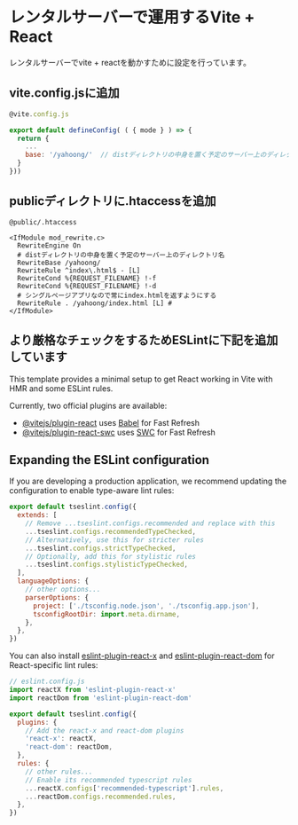 # レンタルサーバーで運用するVite + React

レンタルサーバーでvite + reactを動かすために設定を行っています。

## vite.config.jsに追加

```javascript
@vite.config.js

export default defineConfig( ( { mode } ) => {
  return {
    ...
    base: '/yahoong/'  // distディレクトリの中身を置く予定のサーバー上のディレクトリ
  }
}))

```

## publicディレクトリに.htaccessを追加

```plaintext
@public/.htaccess

<IfModule mod_rewrite.c>
  RewriteEngine On
  # distディレクトリの中身を置く予定のサーバー上のディレクトリ名
  RewriteBase /yahoong/
  RewriteRule ^index\.html$ - [L]
  RewriteCond %{REQUEST_FILENAME} !-f
  RewriteCond %{REQUEST_FILENAME} !-d
  # シングルページアプリなので常にindex.htmlを返すようにする
  RewriteRule . /yahoong/index.html [L] #
</IfModule>
```

## より厳格なチェックをするためESLintに下記を追加しています

This template provides a minimal setup to get React working in Vite with HMR and some ESLint rules.

Currently, two official plugins are available:

- [@vitejs/plugin-react](https://github.com/vitejs/vite-plugin-react/blob/main/packages/plugin-react/README.md) uses [Babel](https://babeljs.io/) for Fast Refresh
- [@vitejs/plugin-react-swc](https://github.com/vitejs/vite-plugin-react-swc) uses [SWC](https://swc.rs/) for Fast Refresh

## Expanding the ESLint configuration

If you are developing a production application, we recommend updating the configuration to enable type-aware lint rules:

```js
export default tseslint.config({
  extends: [
    // Remove ...tseslint.configs.recommended and replace with this
    ...tseslint.configs.recommendedTypeChecked,
    // Alternatively, use this for stricter rules
    ...tseslint.configs.strictTypeChecked,
    // Optionally, add this for stylistic rules
    ...tseslint.configs.stylisticTypeChecked,
  ],
  languageOptions: {
    // other options...
    parserOptions: {
      project: ['./tsconfig.node.json', './tsconfig.app.json'],
      tsconfigRootDir: import.meta.dirname,
    },
  },
})
```

You can also install [eslint-plugin-react-x](https://github.com/Rel1cx/eslint-react/tree/main/packages/plugins/eslint-plugin-react-x) and [eslint-plugin-react-dom](https://github.com/Rel1cx/eslint-react/tree/main/packages/plugins/eslint-plugin-react-dom) for React-specific lint rules:

```js
// eslint.config.js
import reactX from 'eslint-plugin-react-x'
import reactDom from 'eslint-plugin-react-dom'

export default tseslint.config({
  plugins: {
    // Add the react-x and react-dom plugins
    'react-x': reactX,
    'react-dom': reactDom,
  },
  rules: {
    // other rules...
    // Enable its recommended typescript rules
    ...reactX.configs['recommended-typescript'].rules,
    ...reactDom.configs.recommended.rules,
  },
})
```
